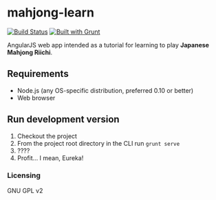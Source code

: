 mahjong-learn
=============

[![Build Status](https://travis-ci.org/enanox/mahjong-learn.png?branch=master)](https://travis-ci.org/enanox/mahjong-learn) [![Built with Grunt](https://cdn.gruntjs.com/builtwith.png)](http://gruntjs.com/)

AngularJS web app intended as a tutorial for learning to play **Japanese Mahjong Riichi**.

Requirements
------------------
* Node.js (any OS-specific distribution, preferred 0.10 or better)
* Web browser

Run development version
--------------------------------
1. Checkout the project
2. From the project root directory in the CLI run `grunt serve`
3. ????
4. Profit... I mean, Eureka!

### Licensing
GNU GPL v2 
